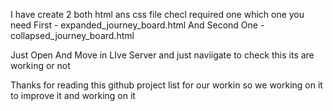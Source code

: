 I have create 2 both html ans css file checl required one which one you need First - expanded_journey_board.html
And Second One - collapsed_journey_board.html


Just Open And Move in LIve Server and just naviigate to check this its are working or not 

Thanks for reading this github project list for our workin so we working on it to improve it and working on it 
